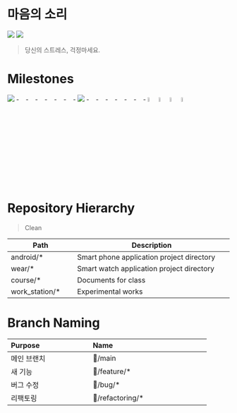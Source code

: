 # 마음의 소리
![](https://img.shields.io/badge/Course-SNU%20%7C%20CSE%20%7C%20MCA-%2302458D)
![](https://img.shields.io/badge/OS-Android%20%7C%20Wear-%2340AEF0)

> 당신의 스트레스, 걱정마세요.

# Milestones
![](https://img.shields.io/badge/%F0%9F%9A%A9-final%20presentation-%23FF3366) -<img width=15/>-<img width=15/>-<img width=15/>-<img width=15/>-<img width=15/>-<img width=15/>- ![](https://img.shields.io/badge/%F0%9F%9A%A9-prototype-%23FF3366) -<img width=15/>-<img width=15/>-<img width=15/>-<img width=15/>-<img width=15/>-<img width=15/>-  <img src = "https://user-images.githubusercontent.com/24820139/121775901-1c604880-cbc5-11eb-8606-804d2bed0285.png" width="5%" height="5%"><img src = "https://user-images.githubusercontent.com/24820139/121775901-1c604880-cbc5-11eb-8606-804d2bed0285.png" width="5%" height="5%"><img src = "https://user-images.githubusercontent.com/24820139/121775901-1c604880-cbc5-11eb-8606-804d2bed0285.png" width="5%" height="5%"><img src = "https://user-images.githubusercontent.com/24820139/121775901-1c604880-cbc5-11eb-8606-804d2bed0285.png" width="5%" height="5%">

# Repository Hierarchy
> Clean

| Path <img width=100/> | Description <img width=300/> |
| ------ | ------ |
| android/* | Smart phone application project directory |
| wear/* | Smart watch application project directory |
| course/* | Documents for class |
| work_station/* | Experimental works |


# Branch Naming
| Purpose <img width=100/> | Name <img width=200/> |
| ------ | ------ |
| 메인 브랜치 | 🚩/main |
| 새 기능 | 🚩/feature/* |
| 버그 수정 | 🚩/bug/* |
| 리팩토링 | 🚩/refactoring/* |
